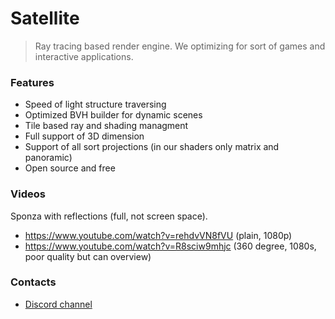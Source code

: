 # Satellite 

> Ray tracing based render engine. We optimizing for sort of games and interactive applications. 

### Features

* Speed of light structure traversing
* Optimized BVH builder for dynamic scenes
* Tile based ray and shading managment 
* Full support of 3D dimension 
* Support of all sort projections (in our shaders only matrix and panoramic)
* Open source and free 

### Videos

Sponza with reflections (full, not screen space).
* https://www.youtube.com/watch?v=rehdvVN8fVU (plain, 1080p)
* https://www.youtube.com/watch?v=R8sciw9mhjc (360 degree, 1080s, poor quality but can overview)

### Contacts 

* [Discord channel](https://discordapp.com/invite/HFfADHH)

